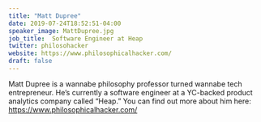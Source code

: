 ```yaml
---
title: "Matt Dupree"
date: 2019-07-24T18:52:51-04:00
speaker_image: MattDupree.jpg
job_title:  Software Engineer at Heap 
twitter: philosohacker
website: https://www.philosophicalhacker.com/
draft: false
---
```


Matt Dupree is a wannabe philosophy professor turned wannabe tech entrepreneur. He’s currently a software engineer at a YC-backed product analytics company called “Heap.” You can find out more about him here: <https://www.philosophicalhacker.com/>